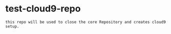 # test-cloud9-repo

```
this repo will be used to close the core Repository and creates cloud9 setup.
```
